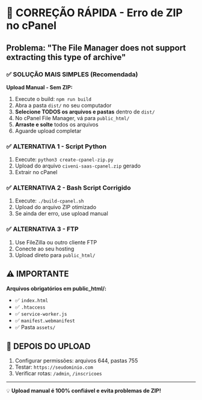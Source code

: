 # 🚨 CORREÇÃO RÁPIDA - Erro de ZIP no cPanel

## Problema: "The File Manager does not support extracting this type of archive"

### ✅ SOLUÇÃO MAIS SIMPLES (Recomendada)

**Upload Manual - Sem ZIP:**

1. Execute o build: `npm run build`
2. Abra a pasta `dist/` no seu computador
3. **Selecione TODOS os arquivos e pastas** dentro de `dist/`
4. No cPanel File Manager, vá para `public_html/`
5. **Arraste e solte** todos os arquivos
6. Aguarde upload completar

### ✅ ALTERNATIVA 1 - Script Python

1. Execute: `python3 create-cpanel-zip.py`
2. Upload do arquivo `civeni-saas-cpanel.zip` gerado
3. Extrair no cPanel

### ✅ ALTERNATIVA 2 - Bash Script Corrigido

1. Execute: `./build-cpanel.sh`
2. Upload do arquivo ZIP otimizado
3. Se ainda der erro, use upload manual

### ✅ ALTERNATIVA 3 - FTP

1. Use FileZilla ou outro cliente FTP
2. Conecte ao seu hosting
3. Upload direto para `public_html/`

## ⚠️ IMPORTANTE

**Arquivos obrigatórios em public_html/:**
- ✅ `index.html`
- ✅ `.htaccess`
- ✅ `service-worker.js`
- ✅ `manifest.webmanifest`
- ✅ Pasta `assets/`

## 🎯 DEPOIS DO UPLOAD

1. Configurar permissões: arquivos 644, pastas 755
2. Testar: `https://seudominio.com`
3. Verificar rotas: `/admin`, `/inscricoes`

---

💡 **Upload manual é 100% confiável e evita problemas de ZIP!**